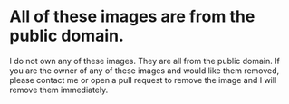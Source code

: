 # All of these images are from the public domain.

I do not own any of these images. They are all from the public domain. If you are the owner of any of these images and would like them removed, please contact me or open a pull request to remove the image and I will remove them immediately.